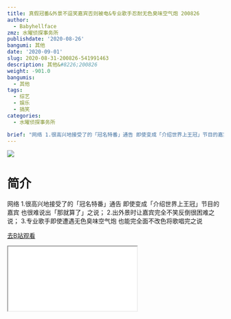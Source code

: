 ```yaml
---
title: 真假冠番&外景不逗笑嘉宾否则被电&专业歌手忍耐无色臭味空气炮 200826
author:
  - Babyhellface
zmz: 水曜侦探事务所
publishdate: '2020-08-26'
bangumi: 其他
date: '2020-09-01'
slug: 2020-08-31-200826-541991463
description: 其他&#8226;200826
weight: -901.0
bangumis:
  - 其他
tags:
  - 综艺
  - 娱乐
  - 搞笑
categories:
  - 水曜侦探事务所

brief: "网络 1.很高兴地接受了的「冠名特番」通告 即使变成「介绍世界上王冠」节目的嘉宾 也很难说出「那就算了」之说； 2.出外景时让嘉宾完全不笑反倒很困难之说； 3.专业歌手即使遭遇无色臭味空气炮 也能完全面不改色将歌唱完之说"
---
```

![](https://raw.githubusercontent.com/tcgriffith/owaraisite/master/static/tmpimg/8887c39b0549aeae5653ba8123aeda641e0319f2.jpg.480.jpg)
# 简介  
网络
1.很高兴地接受了的「冠名特番」通告 即使变成「介绍世界上王冠」节目的嘉宾 也很难说出「那就算了」之说；
2.出外景时让嘉宾完全不笑反倒很困难之说；
3.专业歌手即使遭遇无色臭味空气炮 也能完全面不改色将歌唱完之说  

[去B站观看](https://www.bilibili.com/video/av541991463/)
<div class ="resp-container"><iframe class="testiframe" src="//player.bilibili.com/player.html?aid=541991463"", scrolling="no", allowfullscreen="true" > </iframe></div> 
